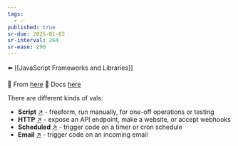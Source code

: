 ```yaml
---
tags:
  - ✅
published: true
sr-due: 2025-01-02
sr-interval: 264
sr-ease: 290
---
```


⬅️ [[JavaScript Frameworks and Libraries]]

🔗 From [here](https://www.val.town/trending)
🔗 Docs [here](https://docs.val.town/)

There are different kinds of vals:

- **Script** [↗](https://docs.val.town/types/script) - freeform, run manually, for one-off operations or testing
- **HTTP** [↗](https://docs.val.town/types/http) - expose an API endpoint, make a website, or accept webhooks
- **Scheduled** [↗](https://docs.val.town/types/scheduled) - trigger code on a timer or cron schedule
- **Email** [↗](https://docs.val.town/types/email) - trigger code on an incoming email